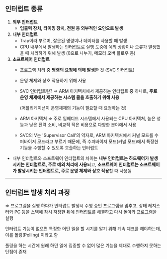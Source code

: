 ## 인터럽트 종류

1. **외부 인터럽트** 
    - **입출력 장치, 타이밍 장치, 전원 등 외부적인 요인으로 발생**
2. **내부 인터럽트** 
    - Trap이라 부르며, 잘못된 명령이나 데이터를 사용할 때 발생
    - CPU 내부에서 발생하는 인터럽트로 실행 도중에 예외 상황이나 오류가 발생했을 때 처리하기 위해 발생 (0으로 나누기, 메모리 오버 플로우 등)
3. **소프트웨어 인터럽트** 
    - 프로그램 처리 중 **명령의 요청에 의해 발생**한 것 (SVC 인터럽트)
    - 운영 체제와 상호 작용하기 위해 사용
    - SVC 인터럽트란? ⇒ ARM 아키텍처에서 제공하는 인터럽트 중 하나로, **주로 운영 체제에서 제공하는 시스템 콜을 호출하기 위해 사용**
        
        (어플리케이션이 운영체제의 기능이 필요할 때 요청하는 것)
        
    - ARM 아키텍처 ⇒ 주로 임베디드 시스템에서 사용되는 CPU 아키텍처, 높은 성능과 낮은 전력 소비, 비교적 적은 비용으로 다양한 분야에서 사용
    - SVC의 V는 'Supervisor Call'의 약자로, ARM 아키텍처에서 커널 모드를 수퍼바이저 모드라고 부르기 때문에, 즉 수퍼바이저 모드(커널 모드)에서 특정한 기능을 수행할 수 있도록 호출하는 인터럽트
- 내부 인터럽트와 소프트웨어 인터럽트의 차이는 **내부 인터럽트는 하드웨어가 발생시키는 인터럽트로, 주로 예외 처리에 사용**되고, **소프트웨어 인터럽트는 소프트웨어가 발생시키는 인터럽트로, 주로 운영 체제와 상호 작용**할 때 사용됨

---

## 인터럽트 발생 처리 과정

⇒ 프로그램을 실행 하다가 인터럽트 발생시 수행 중인 프로그램을 멈추고, 상태 레지스터와 PC 등을 스택에 잠시 저장한 뒤에 인터럽트를 해결하고 다시 돌아와 프로그램을 실행

인터럽트 기능이 없으면 특정한 어떤 일을 할 시기를 알기 위해 계속 체크를 해야하는데, 이를 폴링(Polling) 이라고 함

폴링을 하는 시간에 원래 하던 일에 집중할 수 없어 많은 기능을 제대로 수행하지 못하는 단점이 존재
